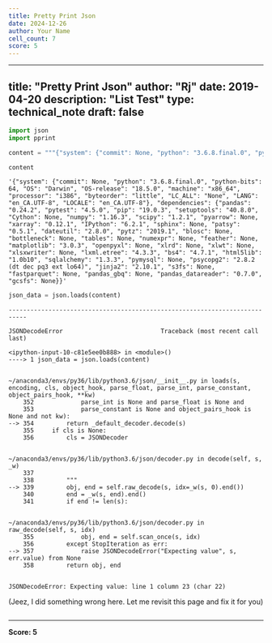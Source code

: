 ```yaml
---
title: Pretty Print Json
date: 2024-12-26
author: Your Name
cell_count: 7
score: 5
---
```


---
title: "Pretty Print Json"
author: "Rj"
date: 2019-04-20
description: "List Test"
type: technical_note
draft: false
---

```python
import json
import pprint
```


```python
content = """{"system": {"commit": None, "python": "3.6.8.final.0", "python-bits": 64, "OS": "Darwin", "OS-release": "18.5.0", "machine": "x86_64", "processor": "i386", "byteorder": "little", "LC_ALL": "None", "LANG": "en_CA.UTF-8", "LOCALE": "en_CA.UTF-8"}, "dependencies": {"pandas": "0.24.2", "pytest": "4.5.0", "pip": "19.0.3", "setuptools": "40.8.0", "Cython": None, "numpy": "1.16.3", "scipy": "1.2.1", "pyarrow": None, "xarray": "0.12.1", "IPython": "6.2.1", "sphinx": None, "patsy": "0.5.1", "dateutil": "2.8.0", "pytz": "2019.1", "blosc": None, "bottleneck": None, "tables": None, "numexpr": None, "feather": None, "matplotlib": "3.0.3", "openpyxl": None, "xlrd": None, "xlwt": None, "xlsxwriter": None, "lxml.etree": "4.3.3", "bs4": "4.7.1", "html5lib": "1.0b10", "sqlalchemy": "1.3.3", "pymysql": None, "psycopg2": "2.8.2 (dt dec pq3 ext lo64)", "jinja2": "2.10.1", "s3fs": None, "fastparquet": None, "pandas_gbq": None, "pandas_datareader": "0.7.0", "gcsfs": None}}"""
```


```python
content
```




    '{"system": {"commit": None, "python": "3.6.8.final.0", "python-bits": 64, "OS": "Darwin", "OS-release": "18.5.0", "machine": "x86_64", "processor": "i386", "byteorder": "little", "LC_ALL": "None", "LANG": "en_CA.UTF-8", "LOCALE": "en_CA.UTF-8"}, "dependencies": {"pandas": "0.24.2", "pytest": "4.5.0", "pip": "19.0.3", "setuptools": "40.8.0", "Cython": None, "numpy": "1.16.3", "scipy": "1.2.1", "pyarrow": None, "xarray": "0.12.1", "IPython": "6.2.1", "sphinx": None, "patsy": "0.5.1", "dateutil": "2.8.0", "pytz": "2019.1", "blosc": None, "bottleneck": None, "tables": None, "numexpr": None, "feather": None, "matplotlib": "3.0.3", "openpyxl": None, "xlrd": None, "xlwt": None, "xlsxwriter": None, "lxml.etree": "4.3.3", "bs4": "4.7.1", "html5lib": "1.0b10", "sqlalchemy": "1.3.3", "pymysql": None, "psycopg2": "2.8.2 (dt dec pq3 ext lo64)", "jinja2": "2.10.1", "s3fs": None, "fastparquet": None, "pandas_gbq": None, "pandas_datareader": "0.7.0", "gcsfs": None}}'




```python
json_data = json.loads(content)
```


    ---------------------------------------------------------------------------

    JSONDecodeError                           Traceback (most recent call last)

    <ipython-input-10-c81e5ee0b888> in <module>()
    ----> 1 json_data = json.loads(content)
    

    ~/anaconda3/envs/py36/lib/python3.6/json/__init__.py in loads(s, encoding, cls, object_hook, parse_float, parse_int, parse_constant, object_pairs_hook, **kw)
        352             parse_int is None and parse_float is None and
        353             parse_constant is None and object_pairs_hook is None and not kw):
    --> 354         return _default_decoder.decode(s)
        355     if cls is None:
        356         cls = JSONDecoder


    ~/anaconda3/envs/py36/lib/python3.6/json/decoder.py in decode(self, s, _w)
        337 
        338         """
    --> 339         obj, end = self.raw_decode(s, idx=_w(s, 0).end())
        340         end = _w(s, end).end()
        341         if end != len(s):


    ~/anaconda3/envs/py36/lib/python3.6/json/decoder.py in raw_decode(self, s, idx)
        355             obj, end = self.scan_once(s, idx)
        356         except StopIteration as err:
    --> 357             raise JSONDecodeError("Expecting value", s, err.value) from None
        358         return obj, end


    JSONDecodeError: Expecting value: line 1 column 23 (char 22)


(Jeez, I did something wrong here. Let me revisit this page and fix it for you)


```python

```


---
**Score: 5**